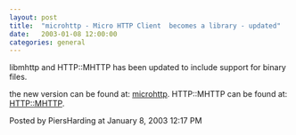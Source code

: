 ```yaml
---
layout: post
title:  "microhttp - Micro HTTP Client  becomes a library - updated"
date:   2003-01-08 12:00:00
categories: general
---
```



libmhttp and HTTP::MHTTP has been updated to include support for 
binary files.

the new version can be found at: <a
href='http://www.piersharding.com/download/microhttp.tgz'>microhttp</a>.
HTTP::MHTTP can be found at: <a
href='http://search.cpan.org/search?author=PIERS'>HTTP::MHTTP</a>.

<div id="a000006more"><div id="more">

</div></div>

<p class="posted">Posted by PiersHarding at January  8, 2003 12:17 PM</p>





